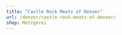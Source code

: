 ```yaml
---
title: "Castle Rock Meats of Denver"
url: /denver/castle-rock-meats-of-denver/
shop: Metzgerei
---
```

